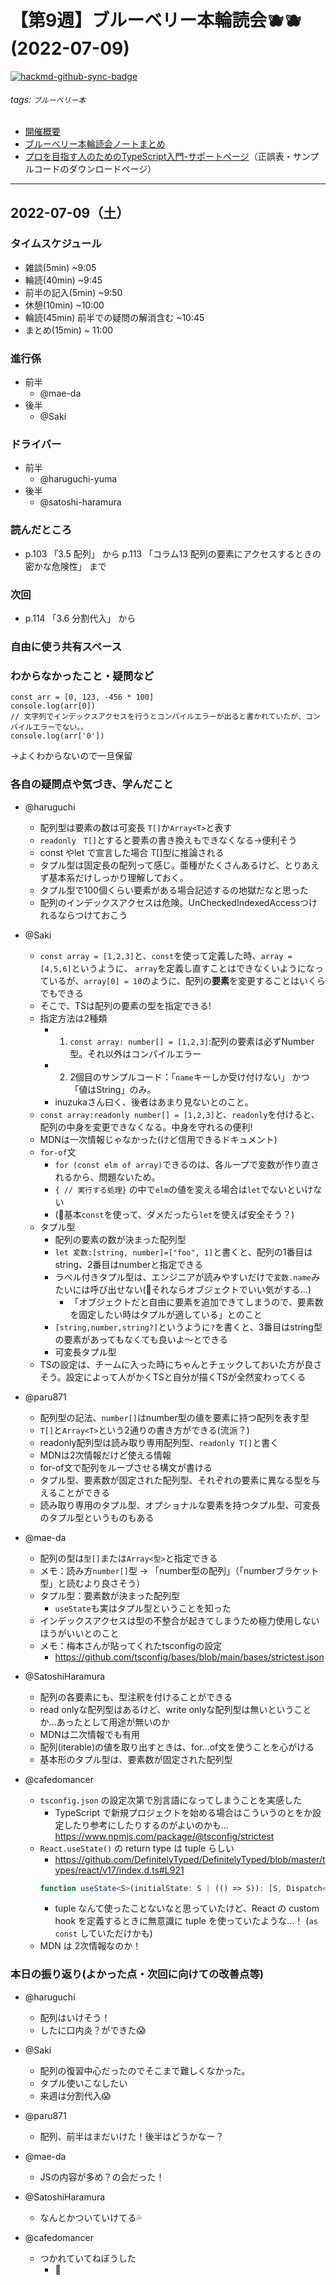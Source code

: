 # 【第9週】ブルーベリー本輪読会🫐🫐<br />(2022-07-09)

[![hackmd-github-sync-badge](https://hackmd.io/zVam_-YGRN-VdcLubdKXyg/badge)](https://hackmd.io/zVam_-YGRN-VdcLubdKXyg)


###### tags: `ブルーベリー本`

- [開催概要](https://hackmd.io/1kCgi6_tSGukG0KZrqDLvA)
- [ブルーベリー本輪読会ノートまとめ](https://hackmd.io/Ih6bdReuR3eQpYkGaCx8pg)
- [プロを目指す人のためのTypeScript入門-サポートページ](https://gihyo.jp/book/2022/978-4-297-12747-3/support)（正誤表・サンプルコードのダウンロードページ）

---
## 2022-07-09（土）

### タイムスケジュール
- 雑談(5min) ~9:05
- 輪読(40min) ~9:45
- 前半の記入(5min) ~9:50
- 休憩(10min) ~10:00
- 輪読(45min) 前半での疑問の解消含む ~10:45
- まとめ(15min) ~ 11:00

### 進行係
- 前半
    - @mae-da 
- 後半
    - @Saki
### ドライバー
- 前半
    - @haruguchi-yuma
- 後半
    - @satoshi-haramura

### 読んだところ
- p.103 「3.5 配列」 から p.113 「コラム13 配列の要素にアクセスするときの密かな危険性」 まで

### 次回
- p.114 「3.6 分割代入」 から

### 自由に使う共有スペース



### わからなかったこと・疑問など

```typescript=
const arr = [0, 123, -456 * 100]
console.log(arr[0])
// 文字列でインデックスアクセスを行うとコンパイルエラーが出ると書かれていたが、コンパイルエラーでない。。
console.log(arr['0'])
```
→よくわからないので一旦保留

### 各自の疑問点や気づき、学んだこと

- @haruguchi
    - 配列型は要素の数は可変長 `T[]`か`Array<T>`と表す
    - `readonly　T[]`とすると要素の書き換えもできなくなる→便利そう
    - const やlet で宣言した場合 T[]型に推論される
    - タプル型は固定長の配列って感じ。亜種がたくさんあるけど、とりあえず基本系だけしっかり理解しておく。
    - タプル型で100個くらい要素がある場合記述するの地獄だなと思った
    - 配列のインデックスアクセスは危険。UnCheckedIndexedAccessつけれるならつけておこう

- @Saki
    - `const array = [1,2,3]`と、`const`を使って定義した時、`array = [4,5,6]`というように、 `array`を定義し直すことはできなくいようになっているが、`array[0] = 10`のように、配列の**要素**を変更することはいくらでもできる
    - そこで、TSは配列の要素の型を指定できる!
    - 指定方法は2種類
        - 1. `const array: number[] = [1,2,3]`:配列の要素は必ずNumber型。それ以外はコンパイルエラー
        - 2. 2個目のサンプルコード：「`name`キーしか受け付けない」 かつ 「値はString」のみ。
        - inuzukaさん曰く、後者はあまり見ないとのこと。
    - `const array:readonly number[] = [1,2,3]`と、`readonly`を付けると、配列の中身を変更できなくなる。中身を守れるの便利!
    - MDNは一次情報じゃなかった(けど信用できるドキュメント)
    - `for-of`文
      - `for (const elm of array)`できるのは、各ループで変数が作り直されるから、問題ないため。
      - `{ // 実行する処理}` の中で`elm`の値を変える場合は`let`でないといけない
      - (🤔基本`const`を使って、ダメだったら`let`を使えば安全そう？)
  - タプル型
    - 配列の要素の数が決まった配列型
    - `let 変数:[string, number]=["foo", 1]`と書くと、配列の1番目はstring、2番目はnumberと指定できる
    - ラベル付きタプル型は、エンジニアが読みやすいだけで`変数.name`みたいには呼び出せない(🤔それならオブジェクトでいい気がする...) 
        - 「オブジェクトだと自由に要素を追加できてしまうので、要素数を固定したい時はタプルが適している」とのこと
    - `[string,number,string?]`というように`?`を書くと、3番目はstring型の要素があってもなくても良いよ〜とできる
    - 可変長タプル型
  - TSの設定は、チームに入った時にちゃんとチェックしておいた方が良さそう。設定によって人がかくTSと自分が描くTSが全然変わってくる
  
- @paru871 
    - 配列型の記法、`number[]`はnumber型の値を要素に持つ配列を表す型
    - `T[]`と`Array<T>`という2通りの書き方ができる(流派？)
    - readonly配列型は読み取り専用配列型、`readonly T[]`と書く
    - MDNは2次情報だけど使える情報
    - for-of文で配列をループさせる構文が書ける
    - タプル型、要素数が固定された配列型、それぞれの要素に異なる型を与えることができる
    - 読み取り専用のタプル型、オプショナルな要素を持つタプル型、可変長のタプル型というものもある
    

- @mae-da 
	- 配列の型は`型[]`または`Array<型>`と指定できる
	- メモ：読み方`number[]`型 → 「number型の配列」（「numberブラケット型」と読むより良さそう）
	- タプル型：要素数が決まった配列型
		- `useState`も実はタプル型ということを知った
	- インデックスアクセスは型の不整合が起きてしまうため極力使用しないほうがいいとのこと
	- メモ：梅本さんが貼ってくれたtsconfigの設定
		- https://github.com/tsconfig/bases/blob/main/bases/strictest.json

- @SatoshiHaramura
    - 配列の各要素にも、型注釈を付けることができる
    - read onlyな配列型はあるけど、write onlyな配列型は無いということか...あったとして用途が無いのか
    - MDNは二次情報でも有用
    - 配列(iterable)の値を取り出すときは、for...of文を使うことを心がける
    - 基本形のタプル型は、要素数が固定された配列型

- @cafedomancer
    - `tsconfig.json` の設定次第で別言語になってしまうことを実感した
        - TypeScript で新規プロジェクトを始める場合はこういうのとをか設定したり参考にしたりするのがよいのかも... https://www.npmjs.com/package/@tsconfig/strictest
    - `React.useState()` の return type は tuple らしい
        - https://github.com/DefinitelyTyped/DefinitelyTyped/blob/master/types/react/v17/index.d.ts#L921
        ```ts
        function useState<S>(initialState: S | (() => S)): [S, Dispatch<SetStateAction<S>>];
        ```
        - tuple なんて使ったことないなと思っていたけど、React の custom hook を定義するときに無意識に tuple を使っていたような...！ (`as const` していただけかも)
    - MDN は 2次情報なのか！

### 本日の振り返り(よかった点・次回に向けての改善点等)

- @haruguchi
    - 配列はいけそう！
    - したに口内炎？ができた:scream:

- @Saki
    - 配列の復習中心だったのでそこまで難しくなかった。
    - タプル使いこなしたい
    - 来週は分割代入😱

- @paru871 
    - 配列、前半はまだいけた！後半はどうかなー？

- @mae-da 
	- JSの内容が多め？の会だった！

- @SatoshiHaramura
    - なんとかついていけてる💦

- @cafedomancer
    - つかれていてねぼうした
    	- 🏃
